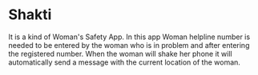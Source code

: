 # Shakti
It is a kind of Woman's Safety App.
In this app Woman helpline number is needed to be entered by the woman who is in problem and after entering the registered number. 
When the woman will shake her phone it will automatically send a message with the current location of the woman.
